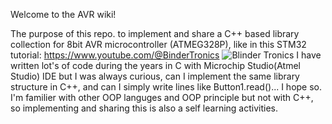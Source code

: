 Welcome to the AVR wiki!

The purpose of this repo. to implement and share a C++ based library collection for 8bit AVR microcontroller (ATMEG328P), like in this STM32 tutorial: 
https://www.youtube.com/@BinderTronics 
![Blinder Tronics](https://github.com/czagaadam/AVR/assets/168843740/114b1e23-fb55-4a1d-800c-d7a991865da5)
I have written lot's of code during the years in C with Microchip Studio(Atmel Studio) IDE but I was always curious, 
can I implement the same library structure in C++, and can I simply write lines like Button1.read()... I hope so.
I'm familier with other OOP languges and OOP principle but not with C++, so implementing and sharing this is also a self learning activities.

